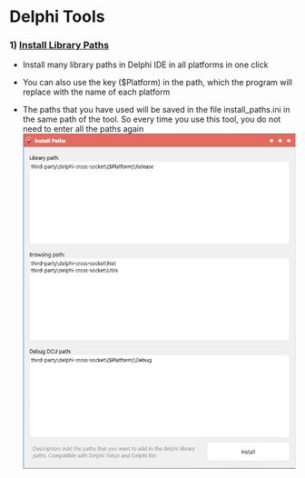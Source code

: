 # Delphi Tools
### 1) [Install Library Paths]
- Install many library paths in Delphi IDE in all platforms in one click
- You can also use the key ($Platform) in the path, which the program will replace with the name of each platform
- The paths that you have used will be saved in the file install_paths.ini in the same path of the tool. So every time you use this tool, you do not need to enter all the paths again
![(install-paths\screen-shoot\ss1.png](install-paths\screen-shoot\ss1.png)

   [Install Library Paths]: <https://github.com/viniciusfbb/delphi-tools/tree/master/install-paths/>